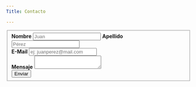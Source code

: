 ```yaml
---
Title: Contacto

---
```


<script src='https://www.google.com/recaptcha/api.js'></script>
<form class="form" action="//formspree.io/balancenegativo@gmail.com" method="POST">
    <fieldset>
        <div class="form__row">
            <label class="form__lbl">
                <b class="form__lbl-name">Nombre</b>
                <input type="text" name="nombre" id="txt-nombre" placeholder="Juan" required>
            </label>
            <label class="form__lbl">
                <b class="form__lbl-name">Apellido</b>
                <input type="text" name="apellido" placeholder="Pérez" id="txt-apellido">
            </label>
        </div>
        <div class="form__row">
            <label class="form__lbl">
                <b class="form__lbl-name">E-Mail</b>
                <input type="email" name="email" id="txt-email" placeholder="ej: juanperez@mail.com" required>
            </label>
        </div>
        <div class="form__row">
            <label class="form__lbl">
                <b class="form__lbl-name">Mensaje</b>
                <textarea name="mensaje" id="txt-mensaje" required></textarea>
            </label>
        </div>
        <div class="form__row">
            <div class="g-recaptcha" data-sitekey="6Lfx_wgTAAAAAPc4UcQ41oYn0eqNsjM4_NvuMuBN"></div>
        </div>
        <div class="form__actions">
            <button class="btn btn--form" type="submit">Enviar</button>
        </div>
    </fieldset>

</form>
